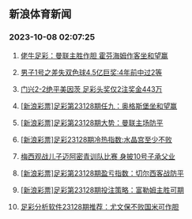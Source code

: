 ## 新浪体育新闻 
### 2023-10-08 02:07:25

1. [佬牛足彩：曼联主胜作胆 霍芬海姆作客坐和望赢](https://sports.sina.com.cn/l/2023-10-07/doc-imzqfyzr1781930.shtml)

2. [男子1号之差失双色球4.5亿巨奖:4年前中过2等](https://sports.sina.com.cn/l/2023-10-07/doc-imzqenym7917053.shtml)

3. [门兴2-2绝平美因茨 足彩头奖仅2注奖金443万](https://sports.sina.com.cn/l/2023-10-07/doc-imzqfqmw0582643.shtml)

4. [[新浪彩票]足彩第23128期任九：奥格斯堡坐和望赢](https://sports.sina.com.cn/l/2023-10-07/doc-imzqenym7927835.shtml)

5. [[新浪彩票]足彩第23128期大势：曼联主场防平](https://sports.sina.com.cn/l/2023-10-07/doc-imzqenym7927589.shtml)

6. [[新浪彩票]足彩23128期冷热指数:水晶宫至少不败](https://sports.sina.com.cn/l/2023-10-07/doc-imzqexpz7045421.shtml)

7. [梅西观战儿子迈阿密青训队比赛 身披10号子承父业](https://sports.sina.com.cn/global/others/2023-10-07/doc-imzqfutr6565975.shtml)

8. [[新浪彩票]足彩第23128期盈亏指数：切尔西客战防平](https://sports.sina.com.cn/l/2023-10-07/doc-imzqenyk1151109.shtml)

9. [[新浪彩票]足彩第23128期投注策略：富勒姆主胜可期](https://sports.sina.com.cn/l/2023-10-07/doc-imzqethc7150556.shtml)

10. [足彩分析软件23128期推荐：尤文保不败国米可作胆](https://sports.sina.com.cn/l/2023-10-07/doc-imzqfutr6558540.shtml)

